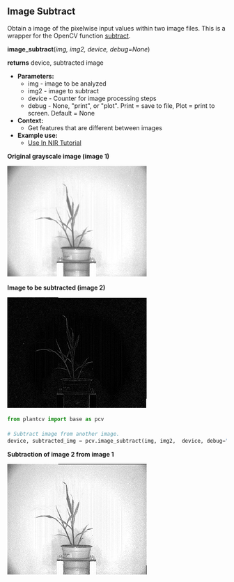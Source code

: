 ## Image Subtract

Obtain a image of the pixelwise input values within two image files. 
This is a wrapper for the OpenCV function [subtract](http://docs.opencv.org/2.4/modules/core/doc/operations_on_arrays.html#subtract).

**image_subtract**(*img, img2, device, debug=None*)

**returns** device, subtracted image

- **Parameters:**
    - img - image to be analyzed
    - img2 - image to subtract
    - device - Counter for image processing steps
    - debug - None, "print", or "plot". Print = save to file, Plot = print to screen. Default = None
- **Context:**
    - Get features that are different between images
- **Example use:**
    - [Use In NIR Tutorial](nir_tutorial.md)

**Original grayscale image (image 1)**

![Screenshot](img/documentation_images/image_subtract/original_image.jpg)

**Image to be subtracted (image 2)**

![Screenshot](img/documentation_images/image_subtract/image2.jpg)

```python
from plantcv import base as pcv

# Subtract image from another image. 
device, subtracted_img = pcv.image_subtract(img, img2,  device, debug="print")
```

**Subtraction of image 2 from image 1**

![Screenshot](img/documentation_images/image_subtract/subtracted.jpg)

